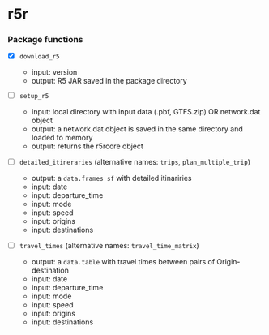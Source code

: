 
# r5r




### Package functions

- [x] `download_r5`
  - input: version
  - output: R5 JAR saved in the package directory

- [ ] `setup_r5`
  - input: local directory with input data (.pbf, GTFS.zip) OR network.dat object
  - output: a network.dat object is saved in the same directory and loaded to memory
  - output: returns the r5rcore object


- [ ] `detailed_itineraries` (alternative names: `trips`, `plan_multiple_trip`)

  - output: a `data.frames sf` with detailed itinariries
  - input: date
  - input: departure_time
  - input: mode
  - input: speed
  - input: origins
  - input: destinations


- [ ] `travel_times`  (alternative names: `travel_time_matrix`)
  - output: a `data.table` with travel times between pairs of Origin-destination
  - input: date
  - input: departure_time
  - input: mode
  - input: speed
  - input: origins
  - input: destinations

